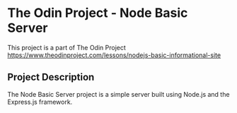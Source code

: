 # The Odin Project - Node Basic Server

This project is a part of The Odin Project  
https://www.theodinproject.com/lessons/nodejs-basic-informational-site  

## Project Description

The Node Basic Server project is a simple server built using Node.js and the Express.js framework.
